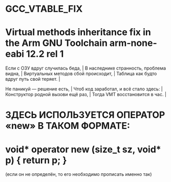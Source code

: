 # GCC_VTABLE_FIX
# Virtual methods inheritance fix in the Arm GNU Toolchain arm-none-eabi 12.2 rel 1

Если с ОЗУ вдруг случилась беда, | 
В наследнике странность, проблема видна, | 
Виртуальных методов сбой происходит, | 
Таблица как будто вдруг путь свой теряет. | 

Не паникуй — решение есть, | 
Чтоб код заработал, и всё стало здесь: | 
Конструктор родной вызови ещё раз, | 
Тогда VMT восстановится в час. | 

# ЗДЕСЬ ИСПОЛЬЗУЕТСЯ ОПЕРАТОР «new» В ТАКОМ ФОРМАТЕ:
# void* operator new (size_t sz, void* p) { return p; }
(если он не определён, то его необходимо прописать именно так)
